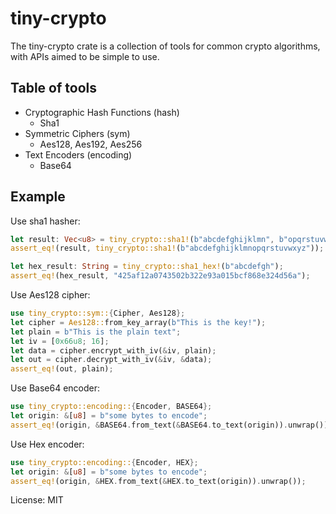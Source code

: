 # tiny-crypto

The tiny-crypto crate is a collection of tools for common crypto algorithms,
with APIs aimed to be simple to use.

## Table of tools
* Cryptographic Hash Functions (hash)
  - Sha1
* Symmetric Ciphers (sym)
  - Aes128, Aes192, Aes256
* Text Encoders (encoding)
  - Base64

## Example

Use sha1 hasher:
```rust
let result: Vec<u8> = tiny_crypto::sha1!(b"abcdefghijklmn", b"opqrstuvwxyz");
assert_eq!(result, tiny_crypto::sha1!(b"abcdefghijklmnopqrstuvwxyz"));

let hex_result: String = tiny_crypto::sha1_hex!(b"abcdefgh");
assert_eq!(hex_result, "425af12a0743502b322e93a015bcf868e324d56a");
```

Use Aes128 cipher:
```rust
use tiny_crypto::sym::{Cipher, Aes128};
let cipher = Aes128::from_key_array(b"This is the key!");
let plain = b"This is the plain text";
let iv = [0x66u8; 16];
let data = cipher.encrypt_with_iv(&iv, plain);
let out = cipher.decrypt_with_iv(&iv, &data);
assert_eq!(out, plain);
```

Use Base64 encoder:
```rust
use tiny_crypto::encoding::{Encoder, BASE64};
let origin: &[u8] = b"some bytes to encode";
assert_eq!(origin, &BASE64.from_text(&BASE64.to_text(origin)).unwrap());
```

Use Hex encoder:
```rust
use tiny_crypto::encoding::{Encoder, HEX};
let origin: &[u8] = b"some bytes to encode";
assert_eq!(origin, &HEX.from_text(&HEX.to_text(origin)).unwrap());
```


License: MIT
